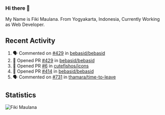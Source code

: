 ### Hi there 👋

My Name is Fiki Maulana. From Yogyakarta, Indonesia, Currently Working as Web Developer.

## Recent Activity

<!--START_SECTION:activity-->
1. 🗣 Commented on [#429](https://github.com/bebasid/bebasid/issues/429) in [bebasid/bebasid](https://github.com/bebasid/bebasid)
2. 💪 Opened PR [#429](https://github.com/bebasid/bebasid/pull/429) in [bebasid/bebasid](https://github.com/bebasid/bebasid)
3. 💪 Opened PR [#6](https://github.com/cutefishos/icons/pull/6) in [cutefishos/icons](https://github.com/cutefishos/icons)
4. 💪 Opened PR [#414](https://github.com/bebasid/bebasid/pull/414) in [bebasid/bebasid](https://github.com/bebasid/bebasid)
5. 🗣 Commented on [#731](https://github.com/thamara/time-to-leave/issues/731) in [thamara/time-to-leave](https://github.com/thamara/time-to-leave)
<!--END_SECTION:activity-->

## Statistics
<img src="https://komarev.com/ghpvc/?username=fikimaul&color=ff69b4&style=flat&label=PROFILE+VIEWS" alt="Fiki Maulana" /><br>
